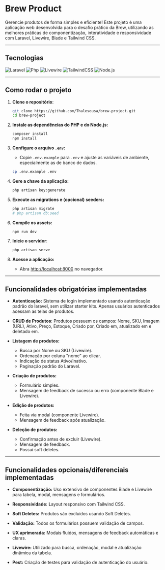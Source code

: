 # Brew Product

Gerencie produtos de forma simples e eficiente! Este projeto é uma aplicação web desenvolvida para o desafio prático da Brew, utilizando as melhores práticas de componentização, interatividade e responsividade com Laravel, Livewire, Blade e Tailwind CSS.

---

## Tecnologias

![Laravel](https://img.shields.io/badge/Laravel-12.x-red?logo=laravel)
![Php](https://img.shields.io/badge/Php-8.2-purple?logo=Php)
![Livewire](https://img.shields.io/badge/Livewire-3.x-blue?logo=laravel)
![TailwindCSS](https://img.shields.io/badge/Tailwind_CSS-4.x-38bdf8?logo=tailwindcss)
![Node.js](https://img.shields.io/badge/Node.js-20.x-green?logo=node.js)

---

## Como rodar o projeto

1. **Clone o repositório:**
   ```bash
   git clone https://github.com/Thalesousa/brew-project.git
   cd brew-project
   ```

2. **Instale as dependências do PHP e do Node.js:**
   ```bash
   composer install
   npm install
   ```

3. **Configure o arquivo `.env`:**
   - Copie `.env.example` para `.env` e ajuste as variáveis de ambiente, especialmente as de banco de dados.
    ```bash
    cp .env.example .env
    ```

4. **Gere a chave da aplicação:**
   ```bash
   php artisan key:generate
   ```

5. **Execute as migrations e (opcional) seeders:**
   ```bash
   php artisan migrate
   # php artisan db:seed
   ```

6. **Compile os assets:**
   ```bash
   npm run dev
   ```

7. **Inicie o servidor:**
   ```bash
   php artisan serve
   ```

8. **Acesse a aplicação:**
   - Abra [http://localhost:8000](http://localhost:8000) no navegador.

---

## Funcionalidades obrigatórias implementadas

- **Autenticação:**
  Sistema de login implementado usando autenticação padrão do laravel, sem utilizar starter kits. Apenas usuários autenticados acessam as telas de produtos.

- **CRUD de Produtos:**
  Produtos possuem os campos: Nome, SKU, Imagem (URL), Ativo, Preço, Estoque, Criado por, Criado em,  atualizado em e deletado em.

- **Listagem de produtos:**
  - Busca por Nome ou SKU (Livewire).
  - Ordenação por coluna "nome" ao clicar.
  - Indicação de status Ativo/Inativo.
  - Paginação padrão do Laravel.

- **Criação de produtos:**
  - Formulário simples.
  - Mensagem de feedback de sucesso ou erro (componente Blade e Livewire).

- **Edição de produtos:**
  - Feita via modal (componente Livewire).
  - Mensagem de feedback após atualização.

- **Deleção de produtos:**
  - Confirmação antes de excluir (Livewire).
  - Mensagem de feedback.
  - Possui soft deletes.

---

## Funcionalidades opcionais/diferenciais implementadas

- **Componentização:**
  Uso extensivo de componentes Blade e Livewire para tabela, modal, mensagens e formulários.

- **Responsividade:**
  Layout responsivo com Tailwind CSS.

- **Soft Deletes:**
  Produtos são excluídos usando Soft Deletes.

- **Validação:**
  Todos os formulários possuem validação de campos.

- **UX aprimorada:**
  Modais fluidos, mensagens de feedback automáticas e claras.

- **Livewire:**
  Utilizado para busca, ordenação, modal e atualização dinâmica da tabela.

- **Pest:**
  Criação de testes para validação de autenticação do usuário.
